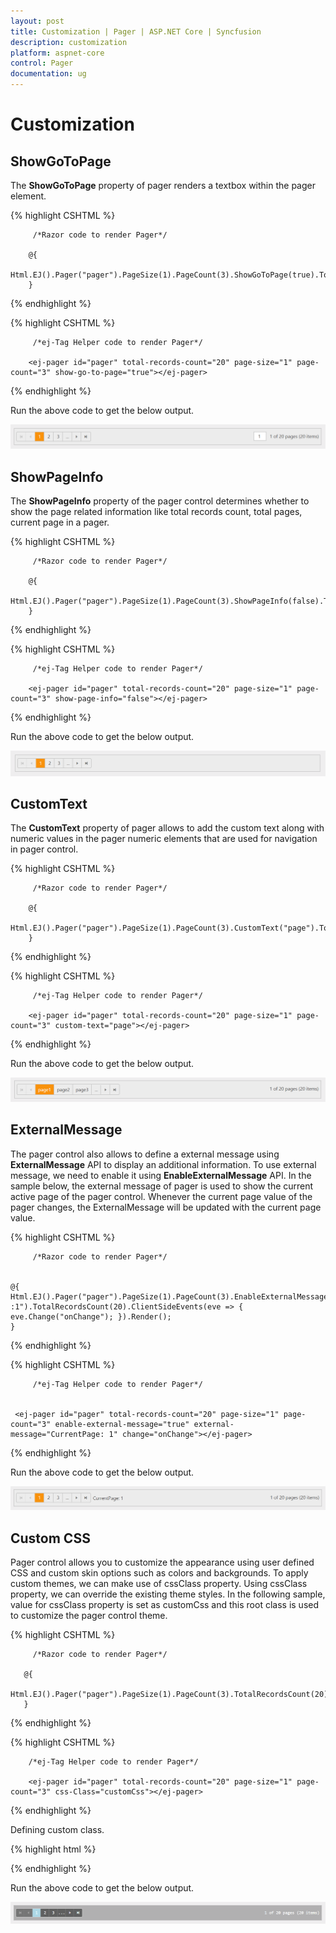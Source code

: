 ```yaml
---
layout: post
title: Customization | Pager | ASP.NET Core | Syncfusion
description: customization
platform: aspnet-core
control: Pager
documentation: ug
---
```


# Customization

## ShowGoToPage

The **ShowGoToPage** property of pager renders a textbox within the pager element.

{% highlight CSHTML %}

         /*Razor code to render Pager*/

        @{
            Html.EJ().Pager("pager").PageSize(1).PageCount(3).ShowGoToPage(true).TotalRecordsCount(20).Render();
        }

{% endhighlight %}

{% highlight CSHTML %}

         /*ej-Tag Helper code to render Pager*/

        <ej-pager id="pager" total-records-count="20" page-size="1" page-count="3" show-go-to-page="true"></ej-pager>

{% endhighlight %}

Run the above code to get the below output.

![](customization_images\showGoToPage.png)
        
## ShowPageInfo

The **ShowPageInfo** property of the pager control determines whether to show the page related information like total records count, total pages, current page in a pager.


{% highlight CSHTML %}

         /*Razor code to render Pager*/

        @{
            Html.EJ().Pager("pager").PageSize(1).PageCount(3).ShowPageInfo(false).TotalRecordsCount(20).Render();
        }

{% endhighlight %}

{% highlight CSHTML %}

         /*ej-Tag Helper code to render Pager*/

        <ej-pager id="pager" total-records-count="20" page-size="1" page-count="3" show-page-info="false"></ej-pager>

{% endhighlight %}

Run the above code to get the below output.

![](customization_images\pageInfo.png)

## CustomText

The **CustomText** property of pager allows to add the custom text along with numeric values in the pager numeric elements that are used for navigation in pager control. 

{% highlight CSHTML %}

         /*Razor code to render Pager*/

        @{
          Html.EJ().Pager("pager").PageSize(1).PageCount(3).CustomText("page").TotalRecordsCount(20).Render();
        }

{% endhighlight %}

{% highlight CSHTML %}

         /*ej-Tag Helper code to render Pager*/

        <ej-pager id="pager" total-records-count="20" page-size="1" page-count="3" custom-text="page"></ej-pager>

{% endhighlight %}

Run the above code to get the below output.

![](customization_images\customText.png)

## ExternalMessage

The pager control also allows to define a external message using **ExternalMessage** API to display an additional information. To use external message, we need to enable it using **EnableExternalMessage** API. In the sample below, the external message of pager is used to show the current active page of the pager control. Whenever the current page value of the pager changes, the ExternalMessage will be updated with the current page value.


{% highlight CSHTML %}

         /*Razor code to render Pager*/

 
    @{
    Html.EJ().Pager("pager").PageSize(1).PageCount(3).EnableExternalMessage(true).ExternalMessage("CurrentPage :1").TotalRecordsCount(20).ClientSideEvents(eve => { eve.Change("onChange"); }).Render();
    }

<script type="text/javascript">
            function onChange(e) {
                var a = $("#pager").ejPager("instance");
                a.option("externalMessage", "CurrentPage: " + e.currentPage);
            }
</script>

{% endhighlight %}

{% highlight CSHTML %}

         /*ej-Tag Helper code to render Pager*/

 
     <ej-pager id="pager" total-records-count="20" page-size="1" page-count="3" enable-external-message="true" external-message="CurrentPage: 1" change="onChange"></ej-pager>

<script type="text/javascript">
            function onChange(e) {
                var a = $("#pager").ejPager("instance");
                a.option("externalMessage", "CurrentPage: " + e.currentPage);
            }
</script>

{% endhighlight %}

Run the above code to get the below output.

![](customization_images\externalMessage.png)

## Custom CSS

Pager control allows you to customize the appearance using user defined CSS and custom skin options such as colors and backgrounds. To apply custom themes, we can make use of cssClass property. Using cssClass property, we can override the existing theme styles. In the following sample, value for cssClass property is set as customCss and this root class is used to customize the pager control theme.


{% highlight CSHTML %}

         /*Razor code to render Pager*/

       @{
           Html.EJ().Pager("pager").PageSize(1).PageCount(3).TotalRecordsCount(20).CssClass("customCss").Render();
       }

{% endhighlight %}

{% highlight CSHTML %}

        /*ej-Tag Helper code to render Pager*/

        <ej-pager id="pager" total-records-count="20" page-size="1" page-count="3" css-Class="customCss"></ej-pager>

{% endhighlight %}

Defining custom class.

{% highlight html %}

<style>
        .e-pager.customCss .e-link.e-currentitem{
                background:lightblue;
        }
        .e-pager.customCss .e-numericitem, .e-pager.customCss .e-pagermsg{
            font-family:monospace;
        }
        .e-pager.customCss .e-pagercontainer,.e-pager.customCss .e-link ,.e-pager.customCss .e-icon {
            background-color: rgba(33,33,33,0.35);
        }
        .e-pager.customCss {
            color:white;
            background-color: rgba(33,33,33,0.30);
        }
        .e-pager.customCss :hover {
             color:white
        }
        .e-pager.customCss .e-hover.e-numericitem, .e-pager.customCss .e-hover.e-icon{
            background-color:rgba(173,216,230,0.30);
        }
        .e-pager.customCss .e-hover.e-icon.e-disable {
             background-color: rgba(33,33,33,0.35);
          
        }
        .e-pager.customCss .e-icon, .e-pager.customCss .e-numericitem{
            color:white;
            border-right-color: #777;
        }
</style>

{% endhighlight %}

Run the above code to get the below output.

![](customization_images\cssClass.png)
